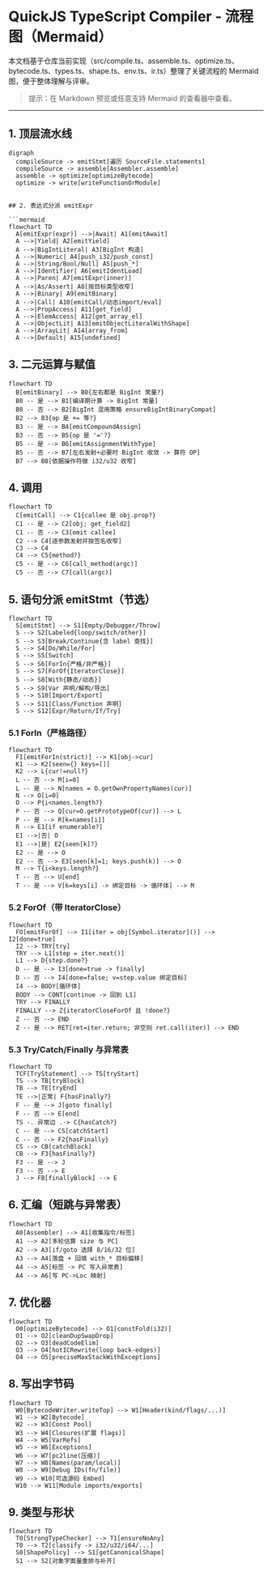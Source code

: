# QuickJS TypeScript Compiler - 流程图（Mermaid）

本文档基于仓库当前实现（src/compile.ts、assemble.ts、optimize.ts、bytecode.ts、types.ts、shape.ts、env.ts、ir.ts）整理了关键流程的 Mermaid 图，便于整体理解与评审。

> 提示：在 Markdown 预览或任意支持 Mermaid 的查看器中查看。

---

## 1. 顶层流水线

```mermaid
digraph
  compileSource -> emitStmt[遍历 SourceFile.statements]
  compileSource -> assemble[Assembler.assemble]
  assemble -> optimize[optimizeBytecode]
  optimize -> write[writeFunctionOrModule]
```
```

## 2. 表达式分派 emitExpr

```mermaid
flowchart TD
  A[emitExpr(expr)] -->|Await| A1[emitAwait]
  A -->|Yield| A2[emitYield]
  A -->|BigIntLiteral| A3[BigInt 构造]
  A -->|Numeric| A4[push_i32/push_const]
  A -->|String/Bool/Null| A5[push_*]
  A -->|Identifier| A6[emitIdentLoad]
  A -->|Paren| A7[emitExpr(inner)]
  A -->|As/Assert| A8[按目标类型收窄]
  A -->|Binary| A9[emitBinary]
  A -->|Call| A10[emitCall/动态import/eval]
  A -->|PropAccess| A11[get_field]
  A -->|ElemAccess| A12[get_array_el]
  A -->|ObjectLit| A13[emitObjectLiteralWithShape]
  A -->|ArrayLit| A14[array_from]
  A -->|Default| A15[undefined]
```

## 3. 二元运算与赋值

```mermaid
flowchart TD
  B[emitBinary] --> B0{左右都是 BigInt 常量?}
  B0 -- 是 --> B1[编译期计算 -> BigInt 常量]
  B0 -- 否 --> B2[BigInt 混用策略 ensureBigIntBinaryCompat]
  B2 --> B3{op 是 += 等?}
  B3 -- 是 --> B4[emitCompoundAssign]
  B3 -- 否 --> B5{op 是 '='?}
  B5 -- 是 --> B6[emitAssignmentWithType]
  B5 -- 否 --> B7[左右发射+必要时 BigInt 收敛 -> 算符 OP]
  B7 --> B8[依据操作符做 i32/u32 收窄]
```

## 4. 调用

```mermaid
flowchart TD
  C[emitCall] --> C1{callee 是 obj.prop?}
  C1 -- 是 --> C2[obj; get_field2]
  C1 -- 否 --> C3[emit callee]
  C2 --> C4[逐参数发射并按签名收窄]
  C3 --> C4
  C4 --> C5{method?}
  C5 -- 是 --> C6[call_method(argc)]
  C5 -- 否 --> C7[call(argc)]
```

## 5. 语句分派 emitStmt（节选）

```mermaid
flowchart TD
  S[emitStmt] --> S1[Empty/Debugger/Throw]
  S --> S2[Labeled{loop/switch/other}]
  S --> S3[Break/Continue{含 label 查找}]
  S --> S4[Do/While/For]
  S --> S5[Switch]
  S --> S6[ForIn{严格/非严格}]
  S --> S7[ForOf{IteratorClose}]
  S --> S8[With{静态/动态}]
  S --> S9[Var 声明/解构/导出]
  S --> S10[Import/Export]
  S --> S11[Class/Function 声明]
  S --> S12[Expr/Return/If/Try]
```

### 5.1 ForIn（严格路径）

```mermaid
flowchart TD
  FI[emitForIn(strict)] --> K1[obj->cur]
  K1 --> K2[seen={} keys=[]]
  K2 --> L{cur!=null?}
  L -- 否 --> M[i=0]
  L -- 是 --> N[names = O.getOwnPropertyNames(cur)]
  N --> O[i=0]
  O --> P{i<names.length?}
  P -- 否 --> Q[cur=O.getPrototypeOf(cur)] --> L
  P -- 是 --> R[k=names[i]]
  R --> E1[if enumerable?]
  E1 -->|否| O
  E1 -->|是| E2{seen[k]?}
  E2 -- 是 --> O
  E2 -- 否 --> E3[seen[k]=1; keys.push(k)] --> O
  M --> T{i<keys.length?}
  T -- 否 --> U[end]
  T -- 是 --> V[k=keys[i] -> 绑定目标 -> 循环体] --> M
```

### 5.2 ForOf（带 IteratorClose）

```mermaid
flowchart TD
  FO[emitForOf] --> I1[iter = obj[Symbol.iterator]()] --> I2[done=true]
  I2 --> TRY[try]
  TRY --> L1[step = iter.next()]
  L1 --> D{step.done?}
  D -- 是 --> I3[done=true -> finally]
  D -- 否 --> I4[done=false; v=step.value 绑定目标]
  I4 --> BODY[循环体]
  BODY --> CONT[continue -> 回到 L1]
  TRY --> FINALLY
  FINALLY --> Z{iteratorCloseForOf 且 !done?}
  Z -- 否 --> END
  Z -- 是 --> RET[ret=iter.return; 非空则 ret.call(iter)] --> END
```

### 5.3 Try/Catch/Finally 与异常表

```mermaid
flowchart TD
  TCF[TryStatement] --> TS[tryStart]
  TS --> TB[tryBlock]
  TB --> TE[tryEnd]
  TE -->|正常| F{hasFinally?}
  F -- 是 --> J[goto finally]
  F -- 否 --> E[end]
  TS -. 异常边 .-> C{hasCatch?}
  C -- 是 --> CS[catchStart]
  C -- 否 --> F2{hasFinally}
  CS --> CB[catchBlock]
  CB --> F3{hasFinally?}
  F3 -- 是 --> J
  F3 -- 否 --> E
  J --> FB[finallyBlock] --> E
```

## 6. 汇编（短跳与异常表）

```mermaid
flowchart TD
  A0[Assembler] --> A1[收集指令/标签]
  A1 --> A2[多轮估算 size 与 PC]
  A2 --> A3[if/goto 选择 8/16/32 位]
  A3 --> A4[落盘 + 回填 with_* 目标偏移]
  A4 --> A5[标签 -> PC 写入异常表]
  A4 --> A6[写 PC->Loc 映射]
```

## 7. 优化器

```mermaid
flowchart TD
  O0[optimizeBytecode] --> O1[constFold(i32)]
  O1 --> O2[cleanDupSwapDrop]
  O2 --> O3[deadCodeElim]
  O3 --> O4[hotICRewrite(loop back-edges)]
  O4 --> O5[preciseMaxStackWithExceptions]
```

## 8. 写出字节码

```mermaid
flowchart TD
  W0[BytecodeWriter.writeTop] --> W1[Header(kind/flags/...)]
  W1 --> W2[Bytecode]
  W2 --> W3[Const Pool]
  W3 --> W4[Closures(扩展 flags)]
  W4 --> W5[VarRefs]
  W5 --> W6[Exceptions]
  W6 --> W7[pc2line(压缩)]
  W7 --> W8[Names(param/local)]
  W8 --> W9[Debug IDs(fn/file)]
  W9 --> W10[可选源码 Embed]
  W10 --> W11[Module imports/exports]
```

## 9. 类型与形状

```mermaid
flowchart TD
  T0[StrongTypeChecker] --> T1[ensureNoAny]
  T0 --> T2[classify -> i32/u32/i64/...]
  S0[ShapePolicy] --> S1[getCanonicalShape]
  S1 --> S2[对象字面量重排与补齐]
```
